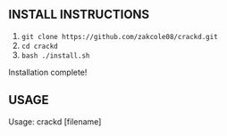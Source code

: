 INSTALL INSTRUCTIONS
--------------------

1. ```git clone https://github.com/zakcole08/crackd.git```
2. ```cd crackd```
3. ```bash ./install.sh```

Installation complete!

USAGE
-----
Usage: crackd [filename]
